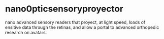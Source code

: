 # nano0pticsensoryproyector
  nano advanced sensory readers that proyect, at light speed, loads of ensitive data through the retinas, and allow a portal to advanced orthopedic research on avatars.
